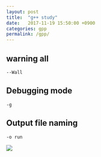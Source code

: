 ```yaml
---
layout: post
title:  "g++ study"
date:   2017-11-19 15:50:00 +0900
categories: gpp
permalink: /gpp/
---
```



## warning all
```
--Wall
```

## Debugging mode
```
-g
```

## Output file naming
```
-o run
```

![](http://www.trilliwon.com/blog/images/gpp.png)
